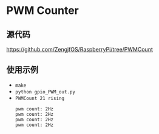 # PWM Counter


## 源代码

https://github.com/ZengjfOS/RaspberryPi/tree/PWMCount

## 使用示例

* `make`
* `python gpio_PWM_out.py`
* `PWMCount 21 rising`
  ```
  pwm count: 2Hz
  pwm count: 2Hz
  pwm count: 2Hz
  pwm count: 2Hz
  ```